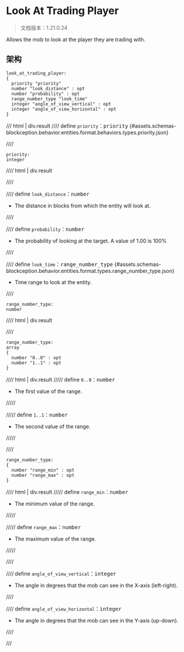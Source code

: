 # Look At Trading Player

> 文档版本：1.21.0.24

Allows the mob to look at the player they are trading with.

## 架构

```mcschema
look_at_trading_player:
{
  priority "priority"
  number "look_distance" : opt
  number "probability" : opt
  range_number_type "look_time"
  integer "angle_of_view_vertical" : opt
  integer "angle_of_view_horizontal" : opt
}

```

/// html | div.result
//// define
`priority`：<samp>priority</samp> {#assets.schemas-blockception.behavior.entities.format.behaviors.types.priority.json}


////

```mcschema
priority:
integer

```

//// html | div.result

////



//// define
`look_distance`：<samp>number</samp>

- The distance in blocks from which the entity will look at.


////


//// define
`probability`：<samp>number</samp>

- The probability of looking at the target. A value of 1.00 is 100%


////


//// define
`look_time`：<samp>range_number_type</samp> {#assets.schemas-blockception.behavior.entities.format.types.range_number_type.json}

- Time range to look at the entity.


////

```mcschema
range_number_type:
number

```

//// html | div.result

////


```mcschema
range_number_type:
array
{
  number "0..0" : opt
  number "1..1" : opt
}

```

//// html | div.result
///// define
`0..0`：<samp>number</samp>

- The first value of the range.


/////


///// define
`1..1`：<samp>number</samp>

- The second value of the range.


/////


////


```mcschema
range_number_type:
{
  number "range_min" : opt
  number "range_max" : opt
}

```

//// html | div.result
///// define
`range_min`：<samp>number</samp>

- The minimum value of the range.


/////


///// define
`range_max`：<samp>number</samp>

- The maximum value of the range.


/////


////




//// define
`angle_of_view_vertical`：<samp>integer</samp>

- The angle in degrees that the mob can see in the X-axis (left-right).


////


//// define
`angle_of_view_horizontal`：<samp>integer</samp>

- The angle in degrees that the mob can see in the Y-axis (up-down).


////


///

